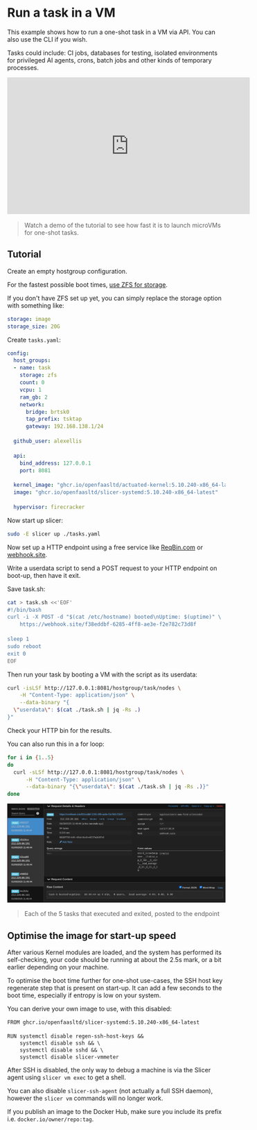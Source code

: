 # Run a task in a VM

This example shows how to run a one-shot task in a VM via API. You can also use the CLI if you wish.

Tasks could include: CI jobs, databases for testing, isolated environments for privileged AI agents, crons, batch jobs and other kinds of temporary processes.

<iframe width="560" height="315" src="https://www.youtube.com/embed/5RjtVM4bvp0?si=2TPpSKn9YXFw_Nnt" title="YouTube video player" frameborder="0" allow="accelerometer; autoplay; clipboard-write; encrypted-media; gyroscope; picture-in-picture; web-share" referrerpolicy="strict-origin-when-cross-origin" allowfullscreen></iframe>

> Watch a demo of the tutorial to see how fast it is to launch microVMs for one-shot tasks.

## Tutorial

Create an empty hostgroup configuration.

For the fastest possible boot times, [use ZFS for storage](/storage/zfs).

If you don't have ZFS set up yet, you can simply replace the storage option with something like:

```yaml
storage: image
storage_size: 20G
```

Create `tasks.yaml`:

```yaml
config:
  host_groups:
  - name: task
    storage: zfs
    count: 0
    vcpu: 1
    ram_gb: 2
    network:
      bridge: brtsk0
      tap_prefix: tsktap
      gateway: 192.168.138.1/24

  github_user: alexellis

  api:
    bind_address: 127.0.0.1
    port: 8081

  kernel_image: "ghcr.io/openfaasltd/actuated-kernel:5.10.240-x86_64-latest"
  image: "ghcr.io/openfaasltd/slicer-systemd:5.10.240-x86_64-latest"

  hypervisor: firecracker
```

Now start up slicer:

```bash
sudo -E slicer up ./tasks.yaml
```

Now set up a HTTP endpoint using a free service like [ReqBin.com](https://reqbin.com/post-online) or [webhook.site](https://webhook.site).

Write a userdata script to send a POST request to your HTTP endpoint on boot-up, then have it exit.

Save task.sh:

```bash
cat > task.sh <<'EOF'
#!/bin/bash
curl -i -X POST -d "$(cat /etc/hostname) booted\nUptime: $(uptime)" \
    https://webhook.site/f38eddbf-6285-4ff8-ae3e-f2e782c73d8f

sleep 1
sudo reboot
exit 0
EOF
```

Then run your task by booting a VM with the script as its userdata:

```bash
curl -isLSf http://127.0.0.1:8081/hostgroup/task/nodes \
    -H "Content-Type: application/json" \
    --data-binary "{
  \"userdata\": $(cat ./task.sh | jq -Rs .)
}"
```

Check your HTTP bin for the results.

You can also run this in a for loop:

```bash
for i in {1..5}
do
  curl -sLSf http://127.0.0.1:8081/hostgroup/task/nodes \
      -H "Content-Type: application/json" \
      --data-binary "{\"userdata\": $(cat ./task.sh | jq -Rs .)}"
done
```

![Each of the 5 tasks that executed and exited, posted to the endpoint](/images/tasks-web.png)
> Each of the 5 tasks that executed and exited, posted to the endpoint

## Optimise the image for start-up speed

After various Kernel modules are loaded, and the system has performed its self-checking, your code should be running at about the 2.5s mark, or a bit earlier depending on your machine.

To optimise the boot time further for one-shot use-cases, the SSH host key regenerate step that is present on start-up. It can add a few seconds to the boot time, especially if entropy is low on your system.

You can derive your own image to use, with this disabled:

```
FROM ghcr.io/openfaasltd/slicer-systemd:5.10.240-x86_64-latest

RUN systemctl disable regen-ssh-host-keys &&
    systemctl disable ssh && \
    systemctl disable sshd && \
    systemctl disable slicer-vmmeter
```

After SSH is disabled, the only way to debug a machine is via the Slicer agent using `slicer vm exec` to get a shell.

You can also disable `slicer-ssh-agent` (not actually a full SSH daemon), however the `slicer vm` commands will no longer work.

If you publish an image to the Docker Hub, make sure you include its prefix i.e. `docker.io/owner/repo:tag`.
